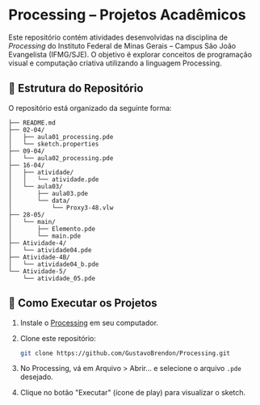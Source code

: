 # Processing – Projetos Acadêmicos

Este repositório contém atividades desenvolvidas na disciplina de *Processing* do Instituto Federal de Minas Gerais – Campus São João Evangelista (IFMG/SJE). O objetivo é explorar conceitos de programação visual e computação criativa utilizando a linguagem Processing.

## 📁 Estrutura do Repositório

O repositório está organizado da seguinte forma:

    ├── README.md
    ├── 02-04/
    │   ├── aula01_processing.pde
    │   └── sketch.properties
    ├── 09-04/
    │   └── aula02_processing.pde
    ├── 16-04/
    │   ├── atividade/
    │   │   └── atividade.pde
    │   └── aula03/
    │       ├── aula03.pde
    │       └── data/
    │           └── Proxy3-48.vlw
    ├── 28-05/
    │   └── main/
    │       ├── Elemento.pde
    │       └── main.pde
    ├── Atividade-4/
    │   └── atividade04.pde
    ├── Atividade-4B/
    │   └── atividade04_b.pde
    └── Atividade-5/
        └── atividade_05.pde


## 🚀 Como Executar os Projetos

1. Instale o [Processing](https://processing.org/download/) em seu computador.
2. Clone este repositório:

   ```bash
   git clone https://github.com/GustavoBrendon/Processing.git

3. No Processing, vá em Arquivo > Abrir... e selecione o arquivo `.pde` desejado.
4. Clique no botão "Executar" (ícone de play) para visualizar o sketch.

